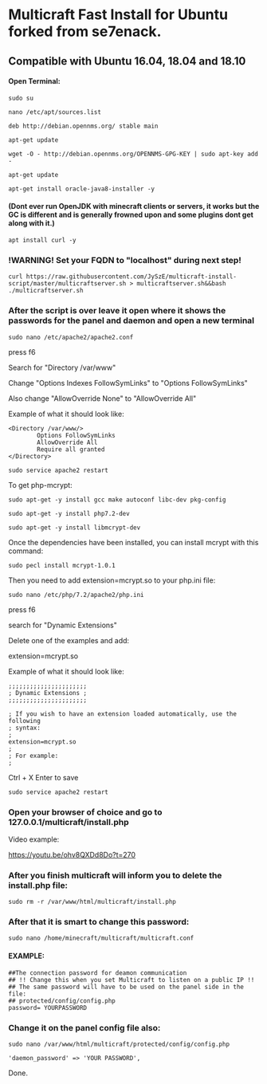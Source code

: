 # Multicraft Fast Install for Ubuntu forked from se7enack.

## Compatible with Ubuntu 16.04, 18.04 and 18.10

#### Open Terminal:

```sudo su```

```nano /etc/apt/sources.list```

```deb http://debian.opennms.org/ stable main```

```apt-get update```

```wget -O - http://debian.opennms.org/OPENNMS-GPG-KEY | sudo apt-key add -```

```apt-get update```

```apt-get install oracle-java8-installer -y```

#### (Dont ever run OpenJDK with minecraft clients or servers, it works but the GC is different and is generally frowned upon and some plugins dont get along with it.)

```apt install curl -y```

### !WARNING! Set your FQDN to "localhost" during next step!

```curl https://raw.githubusercontent.com/JySzE/multicraft-install-script/master/multicraftserver.sh > multicraftserver.sh&&bash ./multicraftserver.sh```


### After the script is over leave it open where it shows the passwords for the panel and daemon and open a new terminal

```sudo nano /etc/apache2/apache2.conf```

press f6

Search for "Directory /var/www"

Change "Options Indexes FollowSymLinks" to "Options FollowSymLinks"

Also change "AllowOverride None" to "AllowOverride All"


Example of what it should look like:

```
<Directory /var/www/>
        Options FollowSymLinks
        AllowOverride All
        Require all granted
</Directory>
```
```sudo service apache2 restart```

To get php-mcrypt:

```sudo apt-get -y install gcc make autoconf libc-dev pkg-config```

```sudo apt-get -y install php7.2-dev```

```sudo apt-get -y install libmcrypt-dev```

Once the dependencies have been installed, you can install mcrypt with this command:

```sudo pecl install mcrypt-1.0.1```

Then you need to add extension=mcrypt.so to your php.ini file:

```sudo nano /etc/php/7.2/apache2/php.ini```

press f6

search for "Dynamic Extensions"

Delete one of the examples and add:

extension=mcrypt.so

Example of what it should look like:

```
;;;;;;;;;;;;;;;;;;;;;;
; Dynamic Extensions ;
;;;;;;;;;;;;;;;;;;;;;;

; If you wish to have an extension loaded automatically, use the following
; syntax:
;
extension=mcrypt.so
;
; For example:
;
```

Ctrl + X Enter to save

```sudo service apache2 restart```

### Open your browser of choice and go to 127.0.0.1/multicraft/install.php

Video example:

https://youtu.be/ohv8QXDd8Do?t=270

### After you finish multicraft will inform you to delete the install.php file:

```sudo rm -r /var/www/html/multicraft/install.php```

### After that it is smart to change this password:

```sudo nano /home/minecraft/multicraft/multicraft.conf``` 

#### EXAMPLE:

```
##The connection password for deamon communication
## !! Change this when you set Multicraft to listen on a public IP !!
## The same password will have to be used on the panel side in the file: 
## protected/config/config.php
password= YOURPASSWORD
```

### Change it on the panel config file also:

```sudo nano /var/www/html/multicraft/protected/config/config.php```

```
'daemon_password' => 'YOUR PASSWORD',
```

Done.
